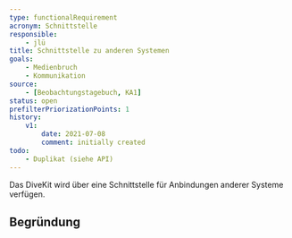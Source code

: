 ```yaml
---
type: functionalRequirement
acronym: Schnittstelle
responsible: 
    - jlü
title: Schnittstelle zu anderen Systemen
goals: 
    - Medienbruch
    - Kommunikation
source:
    - [Beobachtungstagebuch, KA1]
status: open
prefilterPriorizationPoints: 1
history:
    v1:
        date: 2021-07-08
        comment: initially created
todo: 
    - Duplikat (siehe API)
---
```

Das DiveKit wird über eine Schnittstelle für Anbindungen anderer Systeme verfügen.

## Begründung


